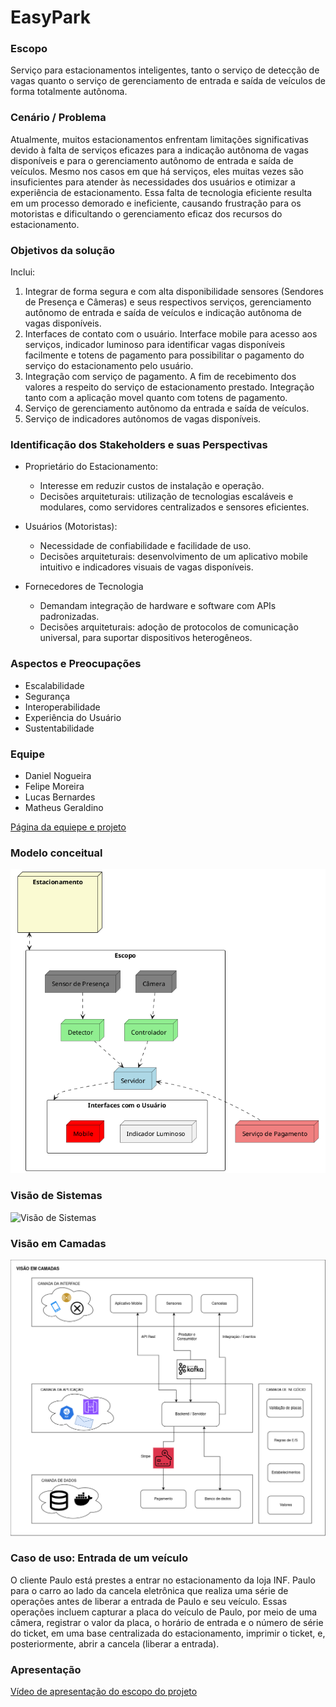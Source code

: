 # EasyPark
### Escopo
Serviço para estacionamentos inteligentes, tanto o serviço de detecção de 
vagas quanto o serviço de gerenciamento de entrada e saída de veículos de 
forma totalmente autônoma. 

### Cenário / Problema
Atualmente, muitos estacionamentos enfrentam limitações significativas devido à falta de serviços eficazes para a indicação autônoma de vagas disponíveis e para o gerenciamento autônomo de entrada e saída de veículos. Mesmo nos casos em que há serviços, eles muitas vezes são insuficientes para atender às necessidades dos usuários e otimizar a experiência de estacionamento. Essa falta de tecnologia eficiente resulta em um processo demorado e ineficiente, causando frustração para os motoristas e dificultando o gerenciamento eficaz dos recursos do estacionamento.

### Objetivos da solução
Inclui:
1. Integrar de forma segura e com alta disponibilidade sensores (Sendores de Presença e Câmeras) e seus respectivos serviços, gerenciamento autônomo de entrada e saída de veículos e indicação autônoma de vagas disponíveis.
2. Interfaces de contato com o usuário. Interface mobile para acesso aos serviços, indicador luminoso para identificar vagas disponíveis facilmente e totens de pagamento para possibilitar o pagamento do serviço do estacionamento pelo usuário. 
3. Integração com serviço de pagamento. A fim de recebimento dos valores a respeito do serviço de estacionamento prestado. Integração tanto com a aplicação movel quanto com totens de pagamento.
4. Serviço de gerenciamento autônomo da entrada e saída de veículos.
5. Serviço de indicadores autônomos de vagas disponíveis.    

### Identificação dos Stakeholders e suas Perspectivas
- Proprietário do Estacionamento: 
    - Interesse em reduzir custos de instalação e operação.
    - Decisões arquiteturais: utilização de tecnologias escaláveis e modulares, como servidores centralizados e sensores eficientes.

- Usuários (Motoristas):
    - Necessidade de confiabilidade e facilidade de uso.
    - Decisões arquiteturais: desenvolvimento de um aplicativo mobile intuitivo e indicadores visuais de vagas disponíveis.
- Fornecedores de Tecnologia
    - Demandam integração de hardware e software com APIs padronizadas.
    - Decisões arquiteturais: adoção de protocolos de comunicação universal, para suportar dispositivos heterogêneos.

### Aspectos e Preocupações
- Escalabilidade
- Segurança
- Interoperabilidade
- Experiência do Usuário
- Sustentabilidade

### Equipe
- Daniel Nogueira
- Felipe Moreira
- Lucas Bernardes
- Matheus Geraldino

[Página da equiepe e projeto](http://realbetis.software/) 

### Modelo conceitual 
![escopo-conceitual](imagens/escopo-conceitual.png)

### Visão de Sistemas
![Visão de Sistemas](imagens/Visão%20de%20Sistemas.drawio.png)

### Visão em Camadas
![Visão de Sistemas](imagens/visao-em-camadas.png)

### Caso de uso: Entrada de um veículo
O cliente Paulo está prestes a entrar no estacionamento da loja INF. Paulo para o carro ao lado da cancela eletrônica que realiza uma série de operações antes de liberar a entrada de Paulo e seu veículo. Essas operações incluem capturar a placa do veículo de Paulo, por meio de uma câmera, registrar o valor da placa, o horário de entrada e o número de série do ticket, em uma base centralizada do estacionamento, imprimir o ticket, e, posteriormente, abrir a cancela (liberar a entrada). 

### Apresentação 
[Vídeo de apresentação do escopo do projeto](https://drive.google.com/file/d/1sEWrQXcwfz3eq_hUq61phkcs8Gcy-TOY/view?usp=sharing)
